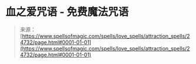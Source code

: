 <!--yml

category: 未分类

date: 2024-06-12 19:10:55

-->

# 血之爱咒语 - 免费魔法咒语

> 来源：[https://www.spellsofmagic.com/spells/love_spells/attraction_spells/24732/page.html#0001-01-01](https://www.spellsofmagic.com/spells/love_spells/attraction_spells/24732/page.html#0001-01-01)
